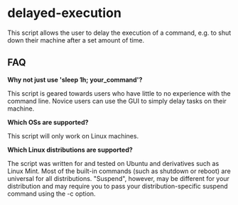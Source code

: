 # delayed-execution
This script allows the user to delay the execution of a command, e.g. to shut down their machine after a set amount of time.

## FAQ

**Why not just use 'sleep 1h; your_command'?**

This script is geared towards users who have little to no experience with the command line. Novice users can use the GUI to simply delay tasks on their machine.

**Which OSs are supported?**

This script will only work on Linux machines.

**Which Linux distributions are supported?**

The script was written for and tested on Ubuntu and derivatives such as Linux Mint. Most of the built-in commands (such as shutdown or reboot) are universal for all distributions. "Suspend", however, may be different for your distribution and may require you to pass your distribution-specific suspend command using the -c option.
